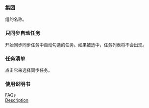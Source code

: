 ### 集团  
组的名称。  

### 只同步自动任务  
开始同步同步任务中自动勾选的任务。如果被选中，任务列表将不会出现。  

### 任务清单  
点击它来选择同步任务。  

### 使用说明书  
[FAQs](https://sentaroh.github.io/Documents/SMBSync3/SMBSync3_FAQ_EN.htm)  
[Description](https://sentaroh.github.io/Documents/SMBSync3/SMBSync3_Desc_EN.htm)  
